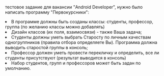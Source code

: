 <p>тестовое задание для вакансии "Android Developer", нужно было написать программу "Первокурсники":<p>
<li>В программе должны быть созданы классы: студенты, профессор, группа (по желанию классы можно добавлять)
<li>Дизайн классов (их поля, взаимосвязи) - также Ваша задача;
<li>Студенты должны уметь выбрать Старосту по личным качествам одногруппников (правила отбора определяете Вы). Программа должна выводить старостой группы в консоль;
<li>Профессор должен уметь провести перекличку и определить, все ли студенты присутствуют (результат выводится в консоль)
<li>Набор студентов, групп и профессоров может быть задан по умолчанию.
